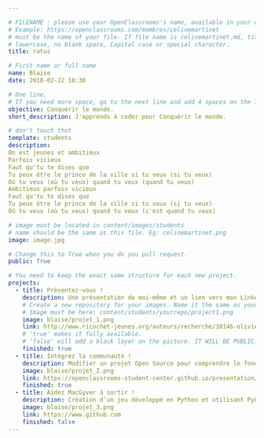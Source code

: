 ```yaml
---

# FILENAME : please use your OpenClassrooms's name, available in your url.
# Example: https://openclassrooms.com/membres/celinemartinet
# must be the name of your file. If file name is celinemartinet.md, title is celinemartinet.
# lowercase, no blank space, Capital case or special character.
title: ratus

# First name or full name
name: Blaise
date: 2018-02-22 18:30

# One line.
# If you need more space, go to the next line and add 4 spaces on the left, as in 'description'.
objective: Conquérir le monde.
short_description: J'apprends à coder pour Conquérir le monde.

# don't touch that
template: students
description:
On est jeunes et ambitieux
Parfois vicieux
Faut qu'tu te dises que
Tu peux être le prince de la ville si tu veux (si tu veux)
Où tu veux (où tu veux) quand tu veux (quand tu veux)
Ambitieux parfois vicieux
Faut qu'tu te dises que
Tu peux être le prince de la ville si tu veux (si tu veux)
Où tu veux (où tu veux) quand tu veux (c'est quand tu veux)

# image must be located in content/images/students
# name should be the same as this file. Eg: celinemartinet.png
image: image.jpg

# Change this to True when you do you pull request.
public: True

# You need to keep the exact same structure for each new project.
projects:
  - title: Présentez-vous !
    description: Une présentation de moi-même et un lien vers mon LinkedIn.
    # Create a new repository for your images. Name it the same as your nickname and profile picture.
    # Image must be here: content/students/yourrepo/project1.png
    image: blaise/projet_1.png
    link: http://www.ricochet-jeunes.org/auteurs/recherche/10146-olivier-vogel
    # 'true' makes it fully available.
    # 'false' will add a black layer on the picture. IT WILL BE PUBLIC!
    finished: true
  - title: Intégrez la communauté !
    description: Modifier un projet Open Source pour comprendre le fonctionnement de Git, de Github et des pull requests. 
    image: blaise/projet_2.png
    link: https://openclassrooms-student-center.github.io/presentation/students/ratus.html
    finished: true
  - title: Aidez MacGyver à sortir !
    description: Création d’un jeu développé en Python et utilisant PyGame.
    image: blaise/projet_3.png
    link: https://www.github.com
    finished: false
---
```


